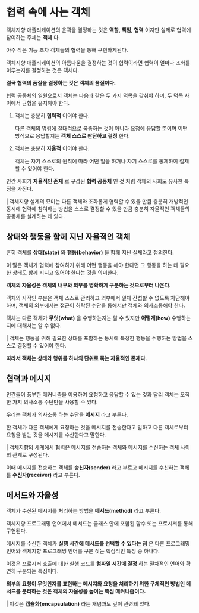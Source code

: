 # 협력 속에 사는 객체
객체지향 애플리케이션의 윤곽을 결정하는 것은 **역할, 책임, 협력** 이지만 실제로 협력에 참여하는 주체는 **객체** 다.

아주 작은 기능 조차 객체들의 협력을 통해 구현하게된다.

객체지향 애플리케이션의 아름다움을 결정하는 것이 협력이라면 협력이 얼마나 조화를 이루는지를 결정하는 것은 객체다.

**결국 협력의 품질을 결정하는 것은 객체의 품질이다.**

협력 공동체의 일원으로서 객체는 다음과 같은 두 가지 덕목을 갖춰야 하며, 두 덕목 사이에서 균형을 유지해야 한다.

1. 객체는 충분히 **협력적** 이어야 한다.

   다른 객체의 명령에 절대적으로 복종하는 것이 아니라 요청에 응답할 뿐이며 어떤 방식으로 응답할지는 **객체 스스로 판단하고 결정** 한다.

2. 객체는 충분히 **자율적** 이어야 한다.

   객체는 자기 스스로의 원칙에 따라 어떤 일을 하거나 자기 스스로를 통제하여 절제할 수 있어야 한다.


인간 사회가 **자율적인 존재** 로 구성된 **협력 공동체** 인 것 처럼 객체의 사회도 유사한 특징을 가진다.

| 객체지향 설계의 묘미는 다른 객체와 조화롭게 협력할 수 있을 만큼 충분히 개방적인 동시에 협력에 참여하는 방법을 스스로 결정할 수 있을 만큼 충분히 자율적인 객체들의 공동체를 설계하는 데 있다.

## 상태와 행동을 함께 지닌 자율적인 객체
흔히 객체를 **상태(state)** 와 **행동(behavior)** 을 함께 지닌 실체라고 정의한다.

이 말은 객체가 협력에 참여하기 위해 어떤 행동을 해야 한다면 그 행동을 하는 데 필요한 상태도 함께 지니고 있어야 한다는 것을 의미한다.

**객체의 자율성은 객체의 내부와 외부를 명확하게 구분하는 것으로부터 나온다.**

객체의 사적인 부분은 객체 스스로 관리하고 외부에서 일체 간섭할 수 없도록 차단해야 하며, 객체의 외부에서는 접근이 허락된 수단을 통해서만 객체와 의사소통해야 한다.

객체는 다른 객체가 **무엇(what)** 을 수행하는지는 알 수 있지만 **어떻게(how)** 수행하는지에 대해서는 알 수 없다.

| 객체는 행동을 위해 필요한 상태를 포함하는 동시에 특정한 행동을 수행하는 방법을 스스로 결정할 수 있어야 한다.

**따라서 객체는 상태와 행위를 하나의 단위로 묶는 자율적인 존재다.**

## 협력과 메시지
인간들이 풍부한 메커니즘을 이용하여 요청하고 응답할 수 있는 것과 달리 객체는 오직 한 가지 의사소통 수단만을 사용할 수 있다.

우리는 객체가 의사소통 하는 수단을 **메시지** 라고 부른다.

한 객체가 다른 객체에게 요청하는 것을 메시지를 전송한다고 말하고 다른 객체로부터 요청을 받는 것을 메시지를 수신한다고 말한다.

| 객체지향의 세계에서 협력은 메시지를 전송하는 객체와 메시지를 수신하는 객체 사이의 관계로 구성된다.

이때 메시지를 전송하는 객체를 **송신자(sender)** 라고 부르고 메시지를 수신하는 객체를 **수신자(receiver)** 라고 부른다.

## 메서드와 자율성
객체가 수신된 메시지를 처리하는 방법을 **메서드(method)** 라고 부른다.

객체지향 프로그래밍 언어에서 메서드는 클래스 안에 포함된 함수 또는 프로시저를 통해 구현된다.

메시지를 수신한 객체가 **실행 시간에 메서드를 선택할 수 있다는 점** 은 다른 프로그래밍 언어와 객체지향 프로그래밍 언어를 구분 짓는 핵심적인 특징 중 하나다.

이것은 프로시저 호출에 대한 실행 코드를 **컴파일 시간에 결정** 하는 절차적인 언어와 확연히 구분되는 특징이다.

**외부의 요청이 무엇인지를 표현하는 메시지와 요청을 처리하기 위한 구체적인 방법인 메서드를 분리하는 것은 객체의 자율성을 높이는 핵심 메커니즘이다.**

| 이것은 **캡슐화(encapsulation)** 라는 개념과도 깊이 관련돼 있다.